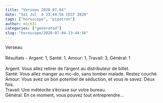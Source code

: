 ```yaml
---
title: "Verseau 2020-07-04"
date: "Sat Jul  4 23:44:56 CEST 2020"
tags: ["horoscope", "pipotron"]
author: m1ch3l
categories: ["generated"]
slug: "horoscope/2020-07-04-23:44:56"
---
```


Verseau<br>
<br>
Résultats - Argent: 1, Santé: 1, Amour: 1, Travail: 3, Général: 1<br>
<br>
Argent:  Vous allez retirer de l’argent au distributeur de billet. <br>
Santé:   Vous allez manger au mc-do, sans tomber malade. Restez couché.<br>
Amour:   Vous avez un bon potentiel de séduction, et vous le savez. Deux fois.<br>
Travail: Une météorite s’écrase sur votre bureau. <br>
Général: En ce moment, vous pouvez tout entreprendre...<br>
